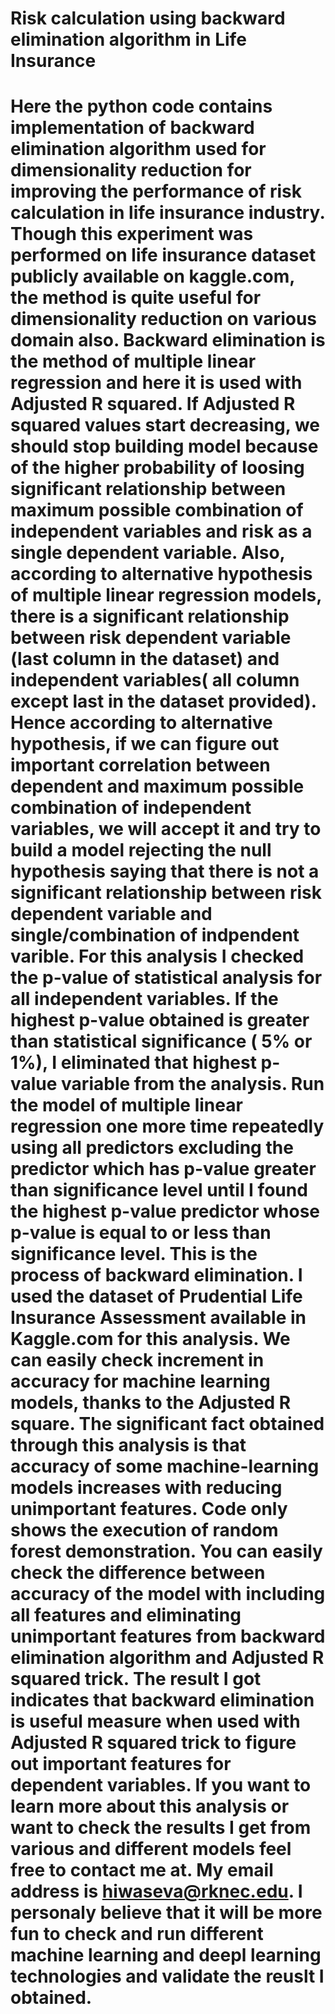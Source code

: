 # Risk calculation using backward elimination algorithm in Life Insurance
# Here the python code contains implementation of backward elimination algorithm used for dimensionality reduction for improving the performance of risk calculation in life insurance industry. Though this experiment was performed on life insurance dataset publicly available on kaggle.com, the method is quite useful for dimensionality reduction on various domain also. Backward elimination is the method of multiple linear regression and here it is used with Adjusted R squared. If Adjusted R squared values start decreasing, we should stop building model because of the higher probability of loosing significant relationship between maximum possible combination of independent variables and risk as a single dependent variable. Also, according to alternative hypothesis of multiple linear regression models, there is a significant relationship between risk dependent variable (last column in the dataset) and independent variables( all column except last in the dataset provided). Hence according to alternative hypothesis, if we can figure out important correlation between dependent and maximum possible combination of independent variables, we will accept it and try to build a model rejecting the null hypothesis saying that there is not a significant relationship between risk dependent variable and single/combination of indpendent varible. For this analysis I checked the p-value of statistical analysis for all independent variables. If the highest p-value obtained is greater than statistical significance ( 5% or 1%), I eliminated that highest p-value variable from the analysis. Run the model of multiple linear regression one more time repeatedly using all predictors excluding the predictor which has p-value greater than significance level until I found the highest p-value predictor whose p-value is equal to or less than significance level. This is the process of backward elimination. I used the dataset of Prudential Life Insurance Assessment available in Kaggle.com for this analysis. We can easily check increment in accuracy for machine learning models, thanks to the Adjusted R square. The significant fact obtained through this analysis is that accuracy of some machine-learning models increases with reducing unimportant features. Code only shows the execution of random forest demonstration. You can easily check the difference between accuracy of the model with including all features and eliminating unimportant features from backward elimination algorithm and Adjusted R squared trick. The result I got indicates that backward elimination is useful measure when used with Adjusted R squared trick to figure out important features for dependent variables. If you want to learn more about this analysis or want to check the results I get from various and different models feel free to contact me at. My email address is hiwaseva@rknec.edu. I personaly believe that it will be more fun to check and run different machine learning and deepl learning technologies and validate the reuslt I obtained.
